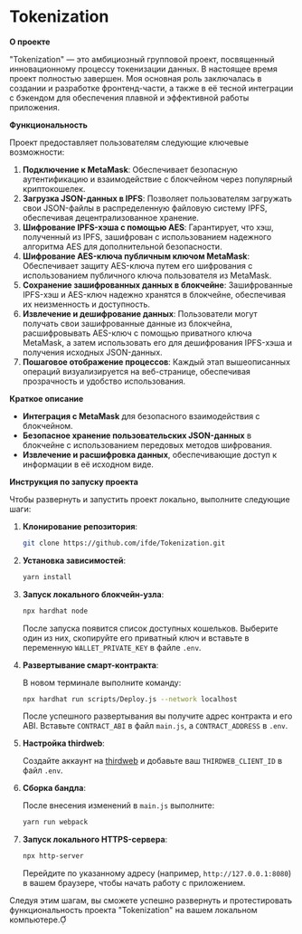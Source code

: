 # Tokenization

**О проекте**

"Tokenization" — это амбициозный групповой проект, посвященный инновационному процессу токенизации данных. В настоящее время проект полностью завершен. Моя основная роль заключалась в создании и разработке фронтенд-части, а также в её тесной интеграции с бэкендом для обеспечения плавной и эффективной работы приложения.

**Функциональность**

Проект предоставляет пользователям следующие ключевые возможности:

1. **Подключение к MetaMask**: Обеспечивает безопасную аутентификацию и взаимодействие с блокчейном через популярный криптокошелек.
2. **Загрузка JSON-данных в IPFS**: Позволяет пользователям загружать свои JSON-файлы в распределенную файловую систему IPFS, обеспечивая децентрализованное хранение.
3. **Шифрование IPFS-хэша с помощью AES**: Гарантирует, что хэш, полученный из IPFS, зашифрован с использованием надежного алгоритма AES для дополнительной безопасности.
4. **Шифрование AES-ключа публичным ключом MetaMask**: Обеспечивает защиту AES-ключа путем его шифрования с использованием публичного ключа пользователя из MetaMask.
5. **Сохранение зашифрованных данных в блокчейне**: Зашифрованные IPFS-хэш и AES-ключ надежно хранятся в блокчейне, обеспечивая их неизменность и доступность.
6. **Извлечение и дешифрование данных**: Пользователи могут получать свои зашифрованные данные из блокчейна, расшифровывать AES-ключ с помощью приватного ключа MetaMask, а затем использовать его для дешифрования IPFS-хэша и получения исходных JSON-данных.
7. **Пошаговое отображение процессов**: Каждый этап вышеописанных операций визуализируется на веб-странице, обеспечивая прозрачность и удобство использования.

**Краткое описание**

- **Интеграция с MetaMask** для безопасного взаимодействия с блокчейном.
- **Безопасное хранение пользовательских JSON-данных** в блокчейне с использованием передовых методов шифрования.
- **Извлечение и расшифровка данных**, обеспечивающие доступ к информации в её исходном виде.

**Инструкция по запуску проекта**

Чтобы развернуть и запустить проект локально, выполните следующие шаги:

1. **Клонирование репозитория**:

   ```bash
   git clone https://github.com/ifde/Tokenization.git
   ```

2. **Установка зависимостей**:

   ```bash
   yarn install
   ```

3. **Запуск локального блокчейн-узла**:

   ```bash
   npx hardhat node
   ```

   После запуска появится список доступных кошельков. Выберите один из них, скопируйте его приватный ключ и вставьте в переменную `WALLET_PRIVATE_KEY` в файле `.env`.

4. **Развертывание смарт-контракта**:

   В новом терминале выполните команду:

   ```bash
   npx hardhat run scripts/Deploy.js --network localhost
   ```

   После успешного развертывания вы получите адрес контракта и его ABI. Вставьте `CONTRACT_ABI` в файл `main.js`, а `CONTRACT_ADDRESS` в `.env`.

5. **Настройка thirdweb**:

   Создайте аккаунт на [thirdweb](https://thirdweb.com/) и добавьте ваш `THIRDWEB_CLIENT_ID` в файл `.env`.

6. **Сборка бандла**:

   После внесения изменений в `main.js` выполните:

   ```bash
   yarn run webpack
   ```

7. **Запуск локального HTTPS-сервера**:

   ```bash
   npx http-server
   ```

   Перейдите по указанному адресу (например, `http://127.0.0.1:8080`) в вашем браузере, чтобы начать работу с приложением.

Следуя этим шагам, вы сможете успешно развернуть и протестировать функциональность проекта "Tokenization" на вашем локальном компьютере. 
